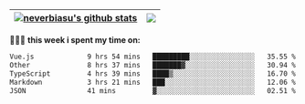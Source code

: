 | <a href="https://github.com/neverbiasu"><img align="center" src="https://github-readme-stats.vercel.app/api?username=neverbiasu&theme=dracula&show_icons=true&hide_border=true&count_private=true" alt="neverbiasu's github stats" /></a> | <a href="https://github.com/neverbiasu"><img align="center" src="https://github-readme-stats.vercel.app/api/top-langs/?username=neverbiasu&theme=dracula&show_icons=true&hide_border=true&layout=compact" /></a> |
| ------------- | ------------- |

👨🏾‍💻 **this week i spent my time on:**
<!--START_SECTION:waka-->

```txt
Vue.js             9 hrs 54 mins   █████████░░░░░░░░░░░░░░░░   35.55 %
Other              8 hrs 37 mins   ███████▓░░░░░░░░░░░░░░░░░   30.94 %
TypeScript         4 hrs 39 mins   ████▒░░░░░░░░░░░░░░░░░░░░   16.70 %
Markdown           3 hrs 21 mins   ███░░░░░░░░░░░░░░░░░░░░░░   12.06 %
JSON               41 mins         ▓░░░░░░░░░░░░░░░░░░░░░░░░   02.51 %
```

<!--END_SECTION:waka-->

